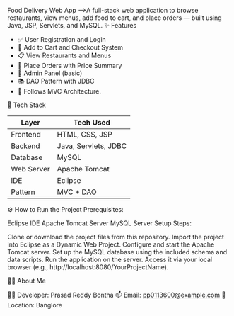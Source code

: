 Food Delivery Web App
-->A full-stack web application to browse restaurants, view menus, add food to cart, and place orders — built using Java, JSP, Servlets, and MySQL.
 ✨ Features

- ✅ User Registration and Login
- 🛒 Add to Cart and Checkout System
- 📋 View Restaurants and Menus
- 🧾 Place Orders with Price Summary
- 👤 Admin Panel (basic)
- 📚 DAO Pattern with JDBC
- 🧱 Follows MVC Architecture.


 🧠 Tech Stack

| Layer       | Tech Used                      |
|-------------|--------------------------------|
| Frontend    | HTML, CSS, JSP                 |
| Backend     | Java, Servlets, JDBC           |
| Database    | MySQL                          |
| Web Server  | Apache Tomcat                  |
| IDE         | Eclipse                        |
| Pattern     | MVC + DAO                      |


⚙️ How to Run the Project
Prerequisites:

Eclipse IDE
Apache Tomcat Server
MySQL Server
Setup Steps:

Clone or download the project files from this repository.
Import the project into Eclipse as a Dynamic Web Project.
Configure and start the Apache Tomcat server.
Set up the MySQL database using the included schema and data scripts.
Run the application on the server.
Access it via your local browser (e.g., http://localhost:8080/YourProjectName).

 🙋‍♂️ About Me

👨‍💻 Developer: Prasad Reddy Bontha
📫 Email: pp0113600@example.com
📌 Location: Banglore
